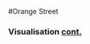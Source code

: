 
<style>
	.todo{ color:red }
</style>

#Orange Street

### <a name="visualisation"></a>Visualisation [cont.](#contents)
